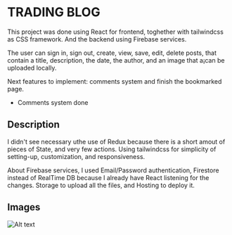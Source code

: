 # TRADING BLOG

This project was done using React for frontend, toghether with tailwindcss as CSS framework. And the backend using Firebase services.

The user can sign in, sign out, create, view, save, edit, delete posts, that contain a title, description, the date, the author, and an image that a¡can be uploaded locally.

Next features to implement: comments system and finish the bookmarked page.

- Comments system done

## Description

I didn't see necessary uthe use of Redux because there is a short amout of pieces of State, and very few actions.
Using tailwindcss for simplicity of setting-up, customization, and responsiveness.

About Firebase services, I used Email/Password authentication, Firestore instead of RealTime DB because I already have React listening for the changes.
Storage to upload all the files, and Hosting to deploy it.


## Images
![Alt text](../../../../../../c:/Users/usuario/Desktop/1.jpg)